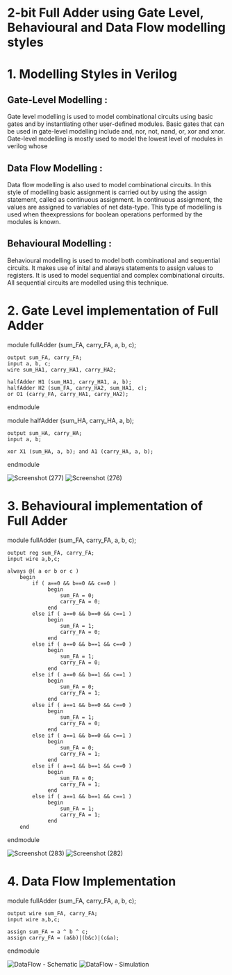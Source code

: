 
# 2-bit Full Adder using Gate Level, Behavioural and Data Flow modelling styles

# 1. Modelling Styles in Verilog

## Gate-Level Modelling  :

Gate level modelling is used to model combinational circuits using basic gates and by instantiating other user-defined modules.
Basic gates that can be used in gate-level modelling include and, nor, not, nand, or, xor and xnor.
Gate-level modelling is mostly used to model the lowest level of modules in verilog whose 

## Data Flow Modelling   :

Data flow modelling is also used to model combinational circuits. In this style of modelling basic assignment is carried out by using the assign statement, called as continuous assignment. In continuous assignment, the values are assigned to variables of net data-type.
This type of modelling is used when theexpressions for boolean operations performed by the modules is known.

## Behavioural Modelling :

Behavioural modelling is used to model both combinational and sequential circuits. It makes use of inital and always statements to assign values to registers.
It is used to model sequential and complex combinational circuits. All sequential circuits are modelled using this technique.

# 2. Gate Level implementation of Full Adder

module fullAdder (sum_FA, carry_FA, a, b, c);

	output sum_FA, carry_FA; 
	input a, b, c; 
	wire sum_HA1, carry_HA1, carry_HA2;

	halfAdder H1 (sum_HA1, carry_HA1, a, b);
	halfAdder H2 (sum_FA, carry_HA2, sum_HA1, c);
	or O1 (carry_FA, carry_HA1, carry_HA2);

endmodule

module halfAdder (sum_HA, carry_HA, a, b);

	output sum_HA, carry_HA;
	input a, b;

	xor X1 (sum_HA, a, b); and A1 (carry_HA, a, b);

endmodule

![Screenshot (277)](https://user-images.githubusercontent.com/110777645/198817089-581876fe-544f-4659-8c3a-32c34421ed17.png)
![Screenshot (276)](https://user-images.githubusercontent.com/110777645/198817085-b0d3f46f-a8b0-4d5a-8f60-6b9e90cc84bc.png)

# 3. Behavioural implementation of Full Adder

module fullAdder (sum_FA, carry_FA, a, b, c);

	output reg sum_FA, carry_FA;
	input wire a,b,c;

	always @( a or b or c )
		begin
			if ( a==0 && b==0 && c==0 )
			     begin
			         sum_FA = 0;
			         carry_FA = 0;
			     end
			else if ( a==0 && b==0 && c==1 )
			     begin
			         sum_FA = 1;
			         carry_FA = 0;
			     end
			else if ( a==0 && b==1 && c==0 )
			     begin
			         sum_FA = 1;
			         carry_FA = 0;
			     end
			else if ( a==0 && b==1 && c==1 )
			     begin
			         sum_FA = 0;
			         carry_FA = 1;
			     end
			else if ( a==1 && b==0 && c==0 )
			     begin
			         sum_FA = 1;
			         carry_FA = 0;
			     end
			else if ( a==1 && b==0 && c==1 )
			     begin
			         sum_FA = 0;
			         carry_FA = 1;
			     end
			else if ( a==1 && b==1 && c==0 )
			     begin
			         sum_FA = 0;
			         carry_FA = 1;
			     end
			else if ( a==1 && b==1 && c==1 )
			     begin
			         sum_FA = 1;
			         carry_FA = 1;
			     end
		end
endmodule

![Screenshot (283)](https://user-images.githubusercontent.com/110777645/198817301-99978fab-9b2b-42ac-afc0-7ee9ec55efb9.png)
![Screenshot (282)](https://user-images.githubusercontent.com/110777645/198817305-4b49a4ea-7ac5-42ad-8288-cf1ece37f88d.png)

# 4. Data Flow Implementation

module fullAdder (sum_FA, carry_FA, a, b, c);

	output wire sum_FA, carry_FA;
	input wire a,b,c;

	assign sum_FA = a ^ b ^ c;
	assign carry_FA = (a&b)|(b&c)|(c&a);

endmodule

![DataFlow - Schematic](https://user-images.githubusercontent.com/110777645/198817277-0bb5ea95-730f-4321-9cd4-108a5e46d385.png)
![DataFlow - Simulation](https://user-images.githubusercontent.com/110777645/198817276-b1123140-8e3a-492d-b65d-17e99bc5e8a3.png)
